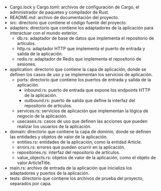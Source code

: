 - Cargo.lock y Cargo.toml: archivos de configuración de Cargo, el administrador de paquetes y compilador de Rust.
- README.md: archivo de documentación del proyecto.
- src: directorio que contiene el código fuente del proyecto.
- adapters: directorio que contiene los adaptadores de la aplicación para interactuar con el mundo exterior.
    - db.rs: adaptador de base de datos que implementa el repositorio de artículos.
    - http.rs: adaptador HTTP que implementa el puerto de entrada y salida de la aplicación.
    - redis.rs: adaptador de Redis que implementa el repositorio de sesiones.
- application: directorio que contiene la capa de aplicación, donde se definen los casos de uso y se implementan los servicios de aplicación.
    - ports: directorio que contiene los puertos de entrada y salida de la aplicación.
        - inbound.rs: puerto de entrada que expone los endpoints HTTP de la aplicación.
        - outbound.rs: puerto de salida que define la interfaz del repositorio de artículos.
    - services.rs: servicios de aplicación que implementan la lógica de negocio de la aplicación.
    - usecases.rs: casos de uso que definen las acciones que pueden realizar los usuarios de la aplicación.
- domain: directorio que contiene la capa de dominio, donde se definen las entidades y objetos de valor de la aplicación.
    - entities.rs: entidades de la aplicación, como la entidad Article.
    - errors.rs: errores que pueden ocurrir en la aplicación.
    - repositories.rs: interfaz del repositorio de artículos.
    - value_objects.rs: objetos de valor de la aplicación, como el objeto de valor ArticleTitle.
- main.rs: archivo de entrada de la aplicación que inicializa los adaptadores y puertos de la aplicación.
- tests: directorio que contiene los archivos de prueba del proyecto, separados por capa.
